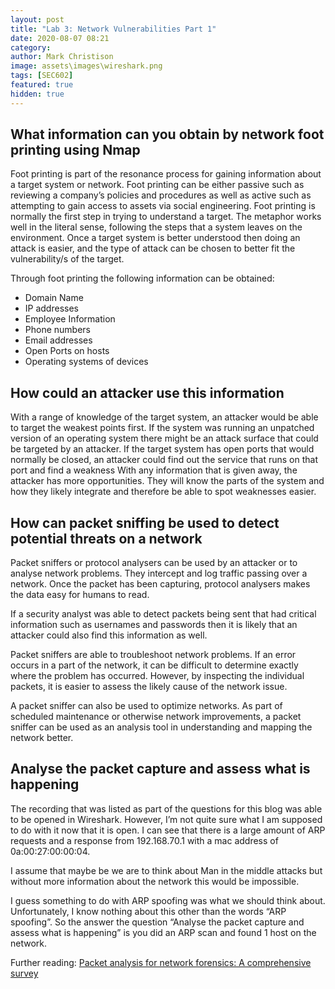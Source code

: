 ```yaml
---
layout: post
title: "Lab 3: Network Vulnerabilities Part 1"
date: 2020-08-07 08:21
category:
author: Mark Christison
image: assets\images\wireshark.png
tags: [SEC602]
featured: true
hidden: true
---
```


## What information can you obtain by network foot printing using Nmap

Foot printing is part of the resonance process for gaining information about a target system or network. Foot printing can be either passive such as reviewing a company’s policies and procedures as well as active such as attempting to gain access to assets via social engineering.
Foot printing is normally the first step in trying to understand a target. The metaphor works well in the literal sense, following the steps that a system leaves on the environment. Once a target system is better understood then doing an attack is easier, and the type of attack can be chosen to better fit the vulnerability/s of the target.

Through foot printing the following information can be obtained:

- Domain Name
- IP addresses
- Employee Information
- Phone numbers
- Email addresses
- Open Ports on hosts
- Operating systems of devices

## How could an attacker use this information

With a range of knowledge of the target system, an attacker would be able to target the weakest points first. If the system was running an unpatched version of an operating system there might be an attack surface that could be targeted by an attacker. If the target system has open ports that would normally be closed, an attacker could find out the service that runs on that port and find a weakness
With any information that is given away, the attacker has more opportunities. They will know the parts of the system and how they likely integrate and therefore be able to spot weaknesses easier.

## How can packet sniffing be used to detect potential threats on a network

Packet sniffers or protocol analysers can be used by an attacker or to analyse network problems. They intercept and log traffic passing over a network. Once the packet has been capturing, protocol analysers makes the data easy for humans to read.

If a security analyst was able to detect packets being sent that had critical information such as usernames and passwords then it is likely that an attacker could also find this information as well.

Packet sniffers are able to troubleshoot network problems. If an error occurs in a part of the network, it can be difficult to determine exactly where the problem has occurred. However, by inspecting the individual packets, it is easier to assess the likely cause of the network issue.

A packet sniffer can also be used to optimize networks. As part of scheduled maintenance or otherwise network improvements, a packet sniffer can be used as an analysis tool in understanding and mapping the network better.

## Analyse the packet capture and assess what is happening

The recording that was listed as part of the questions for this blog was able to be opened in Wireshark. However, I’m not quite sure what I am supposed to do with it now that it is open. I can see that there is a large amount of ARP requests and a response from 192.168.70.1 with a mac address of 0a:00:27:00:00:04.

I assume that maybe be we are to think about Man in the middle attacks but without more information about the network this would be impossible.

I guess something to do with ARP spoofing was what we should think about. Unfortunately, I know nothing about this other than the words “ARP spoofing”. So the answer the question “Analyse the packet capture and assess what is happening” is you did an ARP scan and found 1 host on the network.

Further reading: [Packet analysis for network forensics: A comprehensive survey](https://www.sciencedirect.com/science/article/pii/S1742287619302002?via%3Dihub)